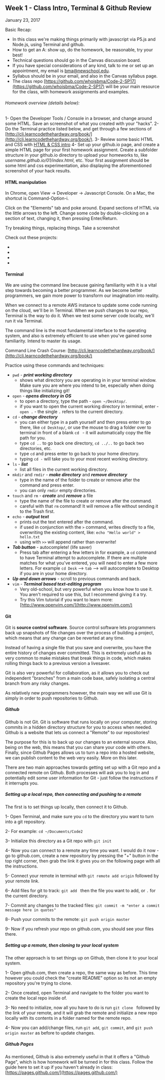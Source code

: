 ## Week 1 - Class Intro, Terminal & Github Review

January 23, 2017

Basic Recap:

* In this class we're making things primarily with javascript via P5.js and Node.js, using Terminal and github.
* How to get an A: show up, do the homework, be reasonable, try your best!
* Technical questions should go in the Canvas discussion board.
* If you have special considerations of any kind, talk to me or set up an appointment, my email is bma@newschool.edu.
* Syllabus should be in your email, and also in the Canvas syllabus page. 
* The class repo [https://github.com/whoisbma/Code-2-SP17](https://github.com/whoisbma/Code-2-SP17) will be your main resource for the class, with homework assignments and examples.

###### Homework overview (details below):

1- Open the Developer Tools / Console in a browser, and change around some HTML. Save an screenshot of what you created with your "hacks".
2- Do the Terminal practice listed below, and get through a few sections of [http://cli.learncodethehardway.org/book/](http://cli.learncodethehardway.org/book/).
3- Review some basic HTML and CSS with [HTML & CSS intro](https://www.codecademy.com/learn/web)
4- Set up your github.io page, and create a simple HTML page for your first homework assignment. Create a subfolder structure in your github.io directory to upload your homeworks to, like *username.github.io/01/index.html*, etc. Your first assignment should be some html and css experimentation, also displaying the aforementioned screenshot of your hack results.

#### HTML manipulation

In Chrome, open View -> Developer -> Javascript Console. On a Mac, the shortcut is Command-Option-i.

Click on the "Elements" tab and poke around. Expand sections of HTML via the little arrows to the left. Change some code by double-clicking on a section of text, changing it, then pressing Enter/Return.

Try breaking things, replacing things. Take a screenshot

Check out these projects:

-
-
-
-

#### Terminal

We are using the command line because gaining familiarity with it is a vital step towards becoming a better programmer. As we become better programmers, we gain more power to transform our imagination into reality.

When we connect to a remote AWS instance to update some code running on the cloud, we'll be in Terminal. When we push changes to our repo, Terminal is the way to do it. When we test some server code locally, we'll run it via Terminal.

The command line is the most fundamental interface to the operating system, and also is extremely efficient to use when you've gained some familiarity. Intend to master its usage.

Command Line Crash Course: [http://cli.learncodethehardway.org/book/](http://cli.learncodethehardway.org/book/)

Practice using these commands and techniques:

* ```pwd``` - ***print working directory***
	* shows what directory you are operating in in your terminal window. Make sure you are where you intend to be, especially when doing things like initializing git!
* ```open``` - ***opens directory in OS***
	* to open a directory, type the path - ```open ~/Desktop/```.
	* if you want to open the current working directory in terminal, enter - ```open .``` - the single ```.``` refers to the current directory.
* ```cd``` - ***change directory***
	* you can either type in a path yourself and then press enter to go there, like ```cd Desktop/```, or use the mouse to drag a folder over to terminal in front of a blank ```cd ``` - it will automatically copy the file path for you.
	* type ```cd ..``` to go back one directory, ```cd ../..``` to go back two directories, etc.
	* type ```cd``` and press enter to go back to your home directory.
	* typing ```cd -``` will take you to your most recent working directory.
* ```ls``` - ***list***
	* list all files in the current working directory.
* ```mkdir``` and ```rmdir``` - ***make directory*** and ***remove directory***
	* type in the name of the folder to create or remove after the command and press enter. 
	* you can only ```rmdir``` empty directories.
* ```touch``` and ```rm``` - ***create*** and ***remove*** a file
	* type the name of the file to create or remove after the command.
	* careful with that ```rm``` command! It will remove a file without sending it to the Trash first.
* ```echo``` - ***output text***
	* prints out the text entered after the command.
	* if used in conjunction with the ```>``` command, writes directly to a file, overwriting the existing content, like: ```echo "Hello world" > hello.txt```
	* using with ```>>``` will append rather than overwrite!
* ***Tab button*** - autocomplete! (life saver) 
	* Press tab after entering a few letters in for example, a ```cd``` command to have Terminal attempt to autocomplete. If there are multiple matches for what you've entered, you will need to enter a few more letters. For example ```cd Desk``` --> ```tab``` --> will autocomplete to Desktop if you are in your home directory.
* ***Up and down arrows*** - scroll to previous commands and back.
* ```vim``` - ***Terminal based text-editing program***
	* Very old-school, but very powerful when you know how to use it. You aren't required to use this, but I recommend giving it a try.
	* Try this Vim tutorial if you want to learn more: [http://www.openvim.com/](http://www.openvim.com/)

#### Git

Git is **source control software**. Source control software lets programmers back up snapshots of file changes over the process of building a project, which means that any change can be reverted at any time. 

Instead of having a single file that you save and overwrite, you have the entire history of changes ever committed. This is extremely useful as its very common to make mistakes that break things in code, which makes rolling things back to a previous version a livesaver.

Git is also very powerful for collaboration, as it allows you to check out independent "branches" from a main code base, safely isolating a central branch from any risky changes.

As relatively new programmers however, the main way we will use Git is simply in order to push repositories to Github.

##### Github

Github is not Git. Git is software that runs locally on your computer, storing commits in a hidden directory structure for you to access when needed. Github is a website that lets us connect a "Remote" to our repositories!

The purpose for this is to back up our changes to an external source. Also, being on the web, this means that you can share your code with others. Finally, since Github Pages allows us to turn a repo into a hosted website, we can publish content to the web very easily. More on this later.

There are two main approaches towards getting set up with a Git repo and a connected remote on Github. Both processes will ask you to log in and potentially edit some user information for Git - just follow the instructions if it interrupts you.

##### Setting up a local repo, then connecting and pushing to a remote

The first is to set things up locally, then connect it to Github.

1- Open Terminal, and make sure you ```cd``` to the directory you want to turn into a git repository.

2- For example: ```cd ~/Documents/Code2```

3- Initialize this directory as a Git repo with ```git init```

4- Now you can connect to a remote any time you want. I would do it now - go to github.com, create a new repository by pressing the "+" button in the top right corner, then grab the link it gives you on the following page with all the instructions.

5- Connect your remote in terminal with ```git remote add origin``` followed by your remote link.

6- Add files for git to track: ```git add ``` then the file you want to add, or ```.``` for the current directory.

7- Commit any changes to the tracked files: ```git commit -m "enter a commit message here in quotes"```

8- Push your commits to the remote: ```git push origin master```

9- Now if you refresh your repo on github.com, you should see your files there.

##### Setting up a remote, then cloning to your local system

The other approach is to set things up on Github, then clone it to your local system.

1- Open github.com, then create a repo, the same way as before. This time however you could check the "create README" option so its not an empty repository you're trying to clone.

2- Once created, open Terminal and navigate to the folder you want to create the local repo inside of.

3- No need to initialize, now all you have to do is run ```git clone ``` followed by the link of your remote, and it will grab the remote and initialize a new repo locally with its contents in a folder named for the remote repo.

4- Now you can add/change files, run ```git add```, ```git commit```, and ```git push origin master``` as before to update changes.

##### Github Pages

As mentioned, Github is also extremely useful in that it offers a "Github Page", which is how homework will be turned in for this class. Follow the guide here to set it up if you haven't already in class: [https://pages.github.com/](https://pages.github.com/)